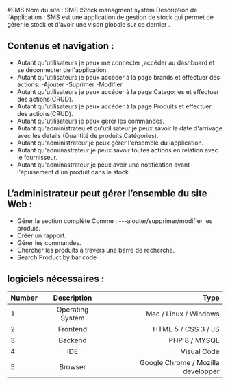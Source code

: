 #SMS
Nom du site : SMS :Stock managment system
Description de l'Application : SMS est une application de gestion de stock qui permet de gérer le stock et d'avoir une vison globale sur ce dernier .

## Contenus et navigation :

- Autant qu'utilisateurs je peux me connecter ,accéder au dashboard et se déconnecter de l'application.
- Autant qu'utilisateurs je peux accéder à la page brands et effectuer des actions:
  -Ajouter
  -Suprimer
  -Modifier
- Autant qu'utilisateurs je peux accéder à la page Categories et effectuer des actions(CRUD).
- Autant qu'utilisateurs je peux accéder à la page Produits et effectuer des actions(CRUD).
- Autant qu'utilisateurs je peux gérer les commandes.
- Autant qu'administrateu et qu'utilisateur je peux savoir la date d'arrivage avec les details (Quantité de produits,Catégories).
- Autant qu'administrateur je peux gérer l'ensemble du lapplication.
- Autant qu'adminastrateur je peux savoir toutes actions en relation avec  le fournisseur.
- Autant qu'adminastrateur je peux avoir une notification avant l'épuisement d'un produit dans le stock. 

## L’administrateur peut gérer l’ensemble du site Web :

- Gérer la section complète Comme : ---ajouter/supprimer/modifier les produis.
- Créer un rapport.
- Gérer les commandes.
- Chercher les produits à travers une barre de recherche.
- Search Product by bar code

## logiciels nécessaires : 

| Number |   Description    |                               Type |
| ------ | :--------------: | ---------------------------------: |
| 1      | Operating System |              Mac / Linux / Windows |
| 2      |     Frontend     |                HTML 5 / CSS 3 / JS |
| 3      |     Backend      |                      PHP 8 / MYSQL |
| 4      |       IDE        |                        Visual Code |
| 5      |     Browser      | Google Chrome / Mozilla developper |
